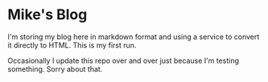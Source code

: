 # Mike's Blog 

I'm storing my blog here in markdown format and using a service to convert it directly to HTML. This is my first run.


Occasionally I update this repo over and over just because I'm testing something. Sorry about that.
